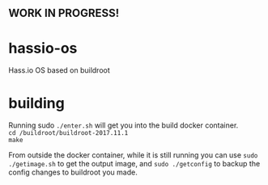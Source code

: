 ## WORK IN PROGRESS!

# hassio-os
Hass.io OS based on buildroot

# building
Running sudo `./enter.sh` will get you into the build docker container.   
`cd /buildroot/buildroot-2017.11.1`  
`make`  

From outside the docker container, while it is still running you can use `sudo ./getimage.sh` to get the output image, 
and `sudo ./getconfig` to backup the config changes to buildroot you made.

